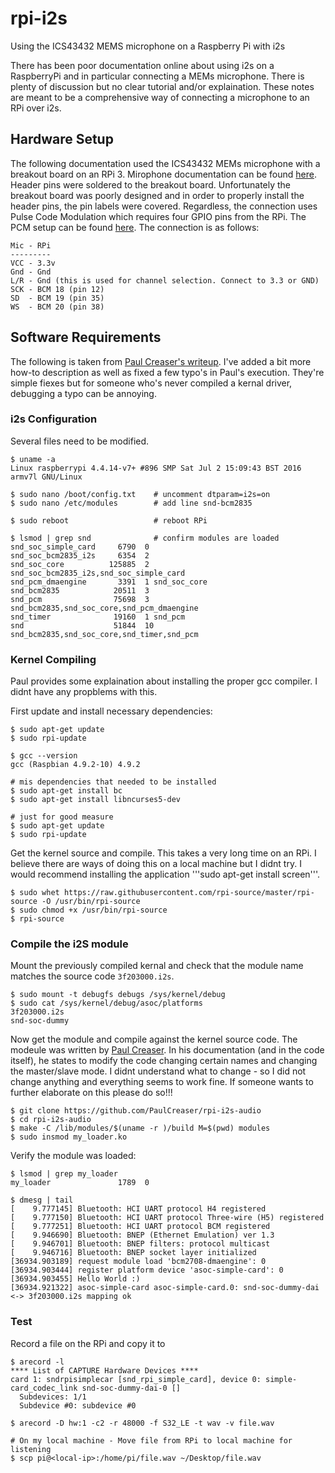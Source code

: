 # rpi-i2s
Using the ICS43432 MEMS microphone on a Raspberry Pi with i2s

There has been poor documentation online about using i2s on a RaspberryPi and in particular connecting a MEMs microphone.  There is plenty of discussion but no clear tutorial and/or explaination.  These notes are meant to be a comprehensive way of connecting a microphone to an RPi over i2s.

## Hardware Setup

The following documentation used the ICS43432 MEMs microphone with a breakout board on an RPi 3.  Mirophone documentation can be found [here](https://www.embeddedmasters.com/datasheets/embedded/EMMIC-ICS43432-DS.pdf).  Header pins were soldered to the breakout board.  Unfortunately the breakout board was poorly designed and in order to properly install the header pins, the pin labels were covered.  Regardless, the connection uses Pulse Code Modulation which requires four GPIO pins from the RPi.  The PCM setup can be found [here](https://pinout.xyz/pinout/pcm).  The connection is as follows:

```
Mic - RPi
---------
VCC - 3.3v
Gnd - Gnd
L/R - Gnd (this is used for channel selection. Connect to 3.3 or GND)
SCK - BCM 18 (pin 12)
SD  - BCM 19 (pin 35)
WS  - BCM 20 (pin 38)
```

## Software Requirements

The following is taken from [Paul Creaser's writeup](https://paulcreaser.wordpress.com/2015/11/01/mems-mic-module/).  I've added a bit more how-to description as well as fixed a few typo's in Paul's execution.  They're simple fiexes but for someone who's never compiled a kernal driver, debugging a typo can be annoying.

### i2s Configuration
Several files need to be modified.  

```
$ uname -a
Linux raspberrypi 4.4.14-v7+ #896 SMP Sat Jul 2 15:09:43 BST 2016 armv7l GNU/Linux

$ sudo nano /boot/config.txt    # uncomment dtparam=i2s=on
$ sudo nano /etc/modules        # add line snd-bcm2835

$ sudo reboot                   # reboot RPi

$ lsmod | grep snd              # confirm modules are loaded
snd_soc_simple_card     6790  0 
snd_soc_bcm2835_i2s     6354  2 
snd_soc_core          125885  2 snd_soc_bcm2835_i2s,snd_soc_simple_card
snd_pcm_dmaengine       3391  1 snd_soc_core
snd_bcm2835            20511  3 
snd_pcm                75698  3 snd_bcm2835,snd_soc_core,snd_pcm_dmaengine
snd_timer              19160  1 snd_pcm
snd                    51844  10 snd_bcm2835,snd_soc_core,snd_timer,snd_pcm
```
### Kernel Compiling

Paul provides some explaination about installing the proper gcc compiler.  I didnt have any propblems with this.

First update and install necessary dependencies:

```
$ sudo apt-get update
$ sudo rpi-update

$ gcc --version
gcc (Raspbian 4.9.2-10) 4.9.2

# mis dependencies that needed to be installed
$ sudo apt-get install bc
$ sudo apt-get install libncurses5-dev

# just for good measure
$ sudo apt-get update
$ sudo rpi-update
```
Get the kernel source and compile.  This takes a very long time on an RPi.  I believe there are ways of doing this on a local machine but I didnt try.  I would recommend installing the application '''sudo apt-get install screen'''.  

```
$ sudo whet https://raw.githubusercontent.com/rpi-source/master/rpi-source -O /usr/bin/rpi-source
$ sudo chmod +x /usr/bin/rpi-source
$ rpi-source
```

### Compile the i2S module

Mount the previously compiled kernal and check that the module name matches the source code ```3f203000.i2s```.
```
$ sudo mount -t debugfs debugs /sys/kernel/debug
$ sudo cat /sys/kernel/debug/asoc/platforms
3f203000.i2s
snd-soc-dummy
```

Now get the module and compile against the kernel source code.  The modeule was written by [Paul Creaser](https://github.com/PaulCreaser/rpi-i2s-audio).  In his documentation (and in the code itself), he states to modify the code changing certain names and changing the master/slave mode.  I didnt understand what to change - so I did not change anything and everything seems to work fine.  If someone wants to further elaborate on this please do so!!!

```
$ git clone https://github.com/PaulCreaser/rpi-i2s-audio
$ cd rpi-i2s-audio
$ make -C /lib/modules/$(uname -r )/build M=$(pwd) modules
$ sudo insmod my_loader.ko
```

Verify the module was loaded:
```
$ lsmod | grep my_loader
my_loader               1789  0 

$ dmesg | tail
[    9.777145] Bluetooth: HCI UART protocol H4 registered
[    9.777150] Bluetooth: HCI UART protocol Three-wire (H5) registered
[    9.777251] Bluetooth: HCI UART protocol BCM registered
[    9.946690] Bluetooth: BNEP (Ethernet Emulation) ver 1.3
[    9.946701] Bluetooth: BNEP filters: protocol multicast
[    9.946716] Bluetooth: BNEP socket layer initialized
[36934.903189] request module load 'bcm2708-dmaengine': 0
[36934.903444] register platform device 'asoc-simple-card': 0
[36934.903455] Hello World :)
[36934.921322] asoc-simple-card asoc-simple-card.0: snd-soc-dummy-dai <-> 3f203000.i2s mapping ok
```
### Test

Record a file on the RPi and copy it to
```
$ arecord -l
**** List of CAPTURE Hardware Devices ****
card 1: sndrpisimplecar [snd_rpi_simple_card], device 0: simple-card_codec_link snd-soc-dummy-dai-0 []
  Subdevices: 1/1
  Subdevice #0: subdevice #0

$ arecord -D hw:1 -c2 -r 48000 -f S32_LE -t wav -v file.wav

# On my local machine - Move file from RPi to local machine for listening
$ scp pi@<local-ip>:/home/pi/file.wav ~/Desktop/file.wav
```
